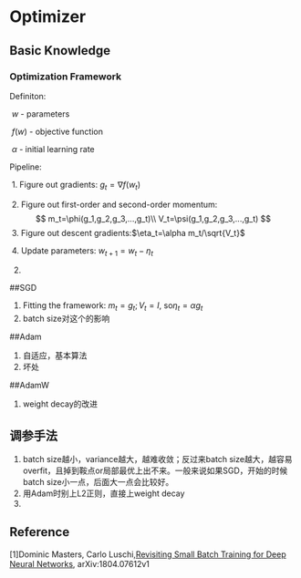 # Optimizer

## Basic Knowledge

### Optimization Framework

Definiton:

​	$w$ - parameters

​	$f(w)$ - objective function

​	$\alpha$ - initial learning rate

Pipeline:

​	1.	Figure out gradients: $g_t=\nabla f(w_t)$

​	2.	Figure out first-order and second-order momentum:
$$
m_t=\phi(g_1,g_2,g_3,...,g_t)\\
V_t=\psi(g_1,g_2,g_3,...,g_t)
$$
​	3.	Figure out descent gradients:$\eta_t=\alpha m_t/\sqrt{V_t}$

​	4.	Update parameters: $w_{t+1}=w_t-\eta_t$

2. ​

##SGD

1. Fitting the framework: $m_t=g_t;V_t=I$, so$\eta_t=\alpha g_t$
2. batch size对这个的影响

##Adam

1. 自适应，基本算法
2. 坏处

##AdamW

1. weight decay的改进

## 调参手法

1. batch size越小，variance越大，越难收敛；反过来batch size越大，越容易overfit，且掉到鞍点or局部最优上出不来。一般来说如果SGD，开始的时候batch size小一点，后面大一点会比较好。
2. 用Adam时别上L2正则，直接上weight decay
3. ​

## Reference

[1]Dominic Masters, Carlo Luschi,[Revisiting Small Batch Training for Deep Neural Networks](https://link.zhihu.com/?target=https%3A//arxiv.org/abs/1804.07612), arXiv:1804.07612v1